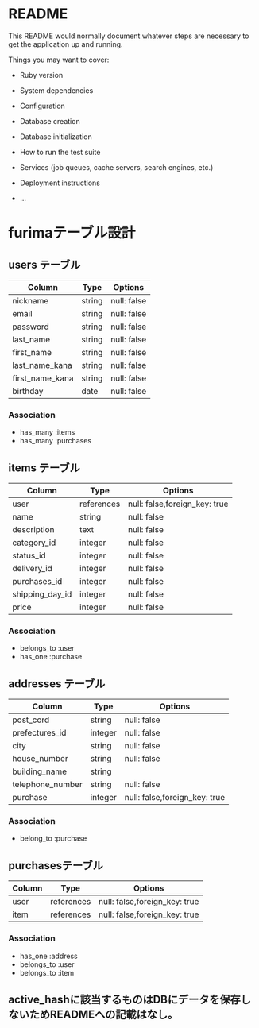 # README

This README would normally document whatever steps are necessary to get the
application up and running.

Things you may want to cover:

* Ruby version

* System dependencies

* Configuration

* Database creation

* Database initialization

* How to run the test suite

* Services (job queues, cache servers, search engines, etc.)

* Deployment instructions

* ...


# furimaテーブル設計

## users テーブル

|  Column          | Type   | Options     |
| ---------------- | ------ | ----------- |
|  nickname        | string | null: false |
|  email           | string | null: false |
|  password        | string | null: false |
|  last_name       | string | null: false |
|  first_name      | string | null: false |
|  last_name_kana  | string | null: false |
|  first_name_kana | string | null: false |
|  birthday        | date   | null: false |

### Association
- has_many :items
- has_many :purchases


## items テーブル

| Column         | Type       | Options                       |
| -------------- | ---------- | ----------------------------- |
| user           | references | null: false,foreign_key: true |
| name           | string     | null: false                   |
| description    | text       | null: false                   |
| category_id    | integer    | null: false                   |
| status_id      | integer    | null: false                   |
| delivery_id    | integer    | null: false                   |
| purchases_id   | integer    | null: false                   |
| shipping_day_id| integer    | null: false                   |
| price          | integer    | null: false                   |

### Association
- belongs_to :user
- has_one :purchase


## addresses テーブル

|  Column           | Type    | Options                       |
| ----------------- | ------- | ----------------------------- |
|  post_cord        | string  | null: false                   |
|  prefectures_id   | integer | null: false                   |
|  city             | string  | null: false                   |
|  house_number     | string  | null: false                   |
|  building_name    | string  |                               |
|  telephone_number | string  | null: false                   |
|  purchase         | integer | null: false,foreign_key: true |

### Association
- belong_to :purchase


## purchasesテーブル

|  Column | Type       | Options                       |
| --------| ---------- | ----------------------------- |
|  user   | references | null: false,foreign_key: true |
|  item   | references | null: false,foreign_key: true |

### Association
- has_one :address
- belongs_to :user
- belongs_to :item


## active_hashに該当するものはDBにデータを保存しないためREADMEへの記載はなし。